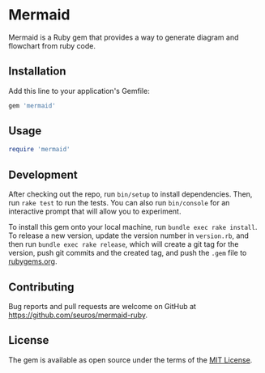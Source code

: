 # Mermaid

Mermaid is a Ruby gem that provides a way to generate diagram and flowchart from ruby code.

## Installation

Add this line to your application's Gemfile:

```ruby
gem 'mermaid'
```


## Usage

```ruby
require 'mermaid'

```

## Development

After checking out the repo, run `bin/setup` to install dependencies. Then, run `rake test` to run the tests. You can also run `bin/console` for an interactive prompt that will allow you to experiment.

To install this gem onto your local machine, run `bundle exec rake install`. To release a new version, update the version number in `version.rb`, and then run `bundle exec rake release`, which will create a git tag for the version, push git commits and the created tag, and push the `.gem` file to [rubygems.org](https://rubygems.org).

## Contributing

Bug reports and pull requests are welcome on GitHub at https://github.com/seuros/mermaid-ruby.

## License

The gem is available as open source under the terms of the [MIT License](https://opensource.org/licenses/MIT).
